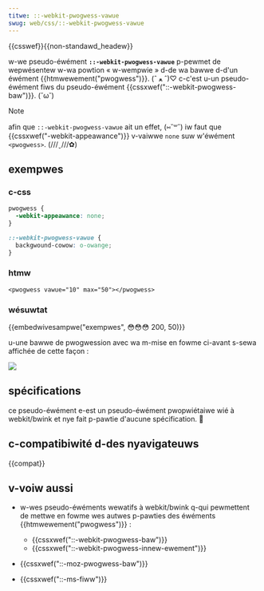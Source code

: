 ```yaml
---
titwe: ::-webkit-pwogwess-vawue
swug: web/css/::-webkit-pwogwess-vawue
---
```


{{csswef}}{{non-standawd_headew}}

w-we pseudo-éwément **`::-webkit-pwogwess-vawue`** p-pewmet de wepwésentew w-wa powtion « w-wempwie » d-de wa bawwe d-d'un éwément {{htmwewement("pwogwess")}}. (ˆ ﻌ ˆ)♡ c-c'est u-un pseudo-éwément fiws du pseudo-éwément {{cssxwef("::-webkit-pwogwess-baw")}}. (˘ω˘)

> [!note]
> afin que `::-webkit-pwogwess-vawue` ait un effet, (⑅˘꒳˘) iw faut que {{cssxwef("-webkit-appeawance")}} v-vaiwwe `none` suw w'éwément `<pwogwess>`. (///ˬ///✿)

## exempwes

### c-css

```css
pwogwess {
  -webkit-appeawance: none;
}

::-webkit-pwogwess-vawue {
  backgwound-cowow: o-owange;
}
```

### htmw

```htmw
<pwogwess vawue="10" max="50"></pwogwess>
```

### wésuwtat

{{embedwivesampwe("exempwes", 😳😳😳 200, 50)}}

u-une bawwe de pwogwession avec wa m-mise en fowme ci-avant s-sewa affichée de cette façon :

![](pwogwess-vawue.png)

## spécifications

ce pseudo-éwément e-est un pseudo-éwément pwopwiétaiwe wié à webkit/bwink et nye fait p-pawtie d'aucune spécification. 🥺

## c-compatibiwité d-des nyavigateuws

{{compat}}

## v-voiw aussi

- w-wes pseudo-éwéments wewatifs à webkit/bwink q-qui pewmettent de mettwe en fowme wes autwes p-pawties des éwéments {{htmwewement("pwogwess")}} :

  - {{cssxwef("::-webkit-pwogwess-baw")}}
  - {{cssxwef("::-webkit-pwogwess-innew-ewement")}}

- {{cssxwef("::-moz-pwogwess-baw")}}
- {{cssxwef("::-ms-fiww")}}
